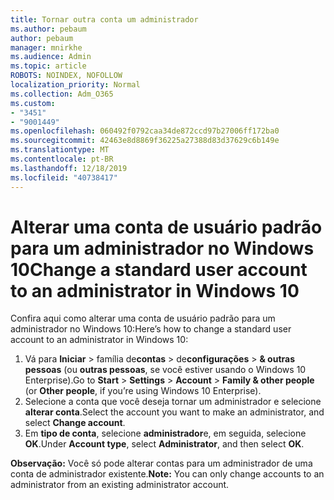 ```yaml
---
title: Tornar outra conta um administrador
ms.author: pebaum
author: pebaum
manager: mnirkhe
ms.audience: Admin
ms.topic: article
ROBOTS: NOINDEX, NOFOLLOW
localization_priority: Normal
ms.collection: Adm_O365
ms.custom:
- "3451"
- "9001449"
ms.openlocfilehash: 060492f0792caa34de872ccd97b27006ff172ba0
ms.sourcegitcommit: 42463e8d8869f36225a27388d83d37629c6b149e
ms.translationtype: MT
ms.contentlocale: pt-BR
ms.lasthandoff: 12/18/2019
ms.locfileid: "40738417"
---
```

# <a name="change-a-standard-user-account-to-an-administrator-in-windows-10"></a><span data-ttu-id="bfc1c-102">Alterar uma conta de usuário padrão para um administrador no Windows 10</span><span class="sxs-lookup"><span data-stu-id="bfc1c-102">Change a standard user account to an administrator in Windows 10</span></span>

<span data-ttu-id="bfc1c-103">Confira aqui como alterar uma conta de usuário padrão para um administrador no Windows 10:</span><span class="sxs-lookup"><span data-stu-id="bfc1c-103">Here’s how to change a standard user account to an administrator in Windows 10:</span></span>

1. <span data-ttu-id="bfc1c-104">Vá para **Iniciar** > família de**contas** > de**configurações** > **& outras pessoas** (ou **outras pessoas**, se você estiver usando o Windows 10 Enterprise).</span><span class="sxs-lookup"><span data-stu-id="bfc1c-104">Go to **Start** > **Settings** > **Account** > **Family & other people** (or **Other people**, if you’re using Windows 10 Enterprise).</span></span>
2. <span data-ttu-id="bfc1c-105">Selecione a conta que você deseja tornar um administrador e selecione **alterar conta**.</span><span class="sxs-lookup"><span data-stu-id="bfc1c-105">Select the account you want to make an administrator, and select **Change account**.</span></span>
3. <span data-ttu-id="bfc1c-106">Em **tipo de conta**, selecione **administrador**e, em seguida, selecione **OK**.</span><span class="sxs-lookup"><span data-stu-id="bfc1c-106">Under **Account type**, select **Administrator**, and then select **OK**.</span></span>

<span data-ttu-id="bfc1c-107">**Observação:** Você só pode alterar contas para um administrador de uma conta de administrador existente.</span><span class="sxs-lookup"><span data-stu-id="bfc1c-107">**Note:** You can only change accounts to an administrator from an existing administrator account.</span></span>